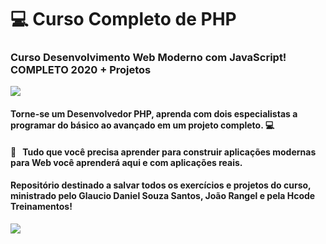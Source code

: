 # :computer: Curso Completo de PHP 
### Curso Desenvolvimento Web Moderno com JavaScript! COMPLETO 2020 + Projetos
<img width="auto" src="https://github.com/PedroPadilhaPortella/PHP-Aulas-Hcode/blob/master/rdmc.jpg">

#### Torne-se um Desenvolvedor PHP, aprenda com dois especialistas a programar do básico ao avançado em um projeto completo. :computer:

#### :purple_heart: &nbsp; Tudo que você precisa aprender para construir aplicações modernas para Web você aprenderá aqui e com aplicações reais.
#### Repositório destinado a salvar todos os exercícios e projetos do curso, ministrado pelo Glaucio Daniel Souza Santos, João Rangel e pela Hcode Treinamentos!

<img width="auto" src="https://github.com/PedroPadilhaPortella/PHP-Aulas-Hcode/blob/master/maxresdefault.jpg">
